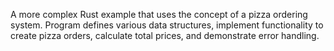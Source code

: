 A more complex Rust example that uses the concept of a pizza ordering system. Program defines various data structures, implement functionality to create pizza orders, calculate total prices, and demonstrate error handling.
